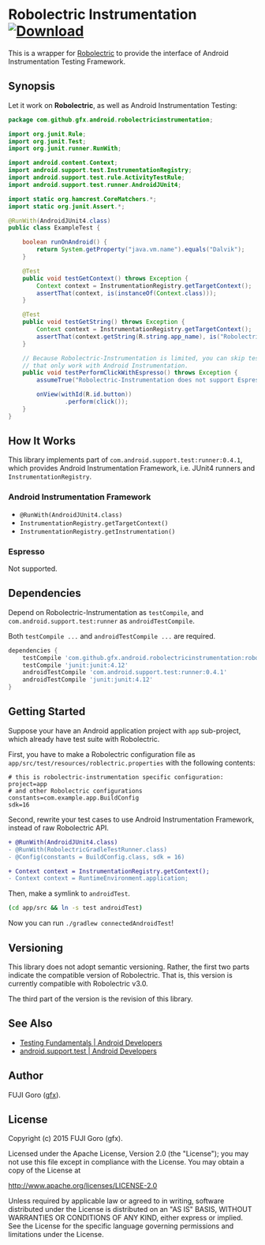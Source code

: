 # Robolectric Instrumentation [ ![Download](https://api.bintray.com/packages/gfx/maven/robolectric-instrumentation/images/download.svg) ](https://bintray.com/gfx/maven/robolectric-instrumentation/)


This is a wrapper for [Robolectric](http://robolectric.org/)
to provide the interface of Android Instrumentation Testing Framework.

## Synopsis

Let it work on **Robolectric**, as well as Android Instrumentation Testing:

```java
package com.github.gfx.android.robolectricinstrumentation;

import org.junit.Rule;
import org.junit.Test;
import org.junit.runner.RunWith;

import android.content.Context;
import android.support.test.InstrumentationRegistry;
import android.support.test.rule.ActivityTestRule;
import android.support.test.runner.AndroidJUnit4;

import static org.hamcrest.CoreMatchers.*;
import static org.junit.Assert.*;

@RunWith(AndroidJUnit4.class)
public class ExampleTest {

    boolean runOnAndroid() {
        return System.getProperty("java.vm.name").equals("Dalvik");
    }

    @Test
    public void testGetContext() throws Exception {
        Context context = InstrumentationRegistry.getTargetContext();
        assertThat(context, is(instanceOf(Context.class)));
    }

    @Test
    public void testGetString() throws Exception {
        Context context = InstrumentationRegistry.getTargetContext();
        assertThat(context.getString(R.string.app_name), is("RobolectricInstrumentation"));
    }

    // Because Robolectric-Instrumentation is limited, you can skip tests
    // that only work with Android Instrumentation.
    public void testPerformClickWithEspresso() throws Exception {
        assumeTrue("Robolectric-Instrumentation does not support Espresso", runOnAndroid());

        onView(withId(R.id.button))
                .perform(click());
    }
}
```

## How It Works

This library implements part of `com.android.support.test:runner:0.4.1`,
which provides Android Instrumentation Framework, i.e. JUnit4 runners and `InstrumentationRegistry`.

### Android Instrumentation Framework

* `@RunWith(AndroidJUnit4.class)`
* `InstrumentationRegistry.getTargetContext()`
* `InstrumentationRegistry.getInstrumentation()`

### Espresso

Not supported.

## Dependencies

Depend on Robolectric-Instrumentation as `testCompile`, and `com.android.support.test:runner` as `androidTestCompile`.

Both `testCompile ...` and `androidTestCompile ...` are required.

```gradle
dependencies {
    testCompile 'com.github.gfx.android.robolectricinstrumentation:robolectric-instrumentation:3.0.4'
    testCompile 'junit:junit:4.12'
    androidTestCompile 'com.android.support.test:runner:0.4.1'
    androidTestCompile 'junit:junit:4.12'
}
```



## Getting Started

Suppose your have an Android application project with `app` sub-project, which
already have test suite with Robolectric.

First, you have to make a Robolectric configuration file as
`app/src/test/resources/roblectric.properties` with the following contents:

```properties
# this is robolectric-instrumentation specific configuration:
project=app
# and other Robolectric configurations
constants=com.example.app.BuildConfig
sdk=16
```

Second, rewrite your test cases to use Android Instrumentation Framework, instead of raw Robolectric API.

```diff
+ @RunWith(AndroidJUnit4.class)
- @RunWith(RobolectricGradleTestRunner.class)
- @Config(constants = BuildConfig.class, sdk = 16)
```

```diff
+ Context context = InstrumentationRegistry.getContext();
- Context context = RuntimeEnvironment.application;
```

Then, make a symlink to `androidTest`.

```sh
(cd app/src && ln -s test androidTest)
```

Now you can run `./gradlew connectedAndroidTest`!

## Versioning

This library does not adopt semantic versioning. Rather, the first two
parts indicate the compatible version of Robolectric. That is,
this version is currently compatible with Robolectric v3.0.

The third part of the version is the revision of this library.

## See Also

* [Testing Fundamentals | Android Developers](http://developer.android.com/intl/ja/tools/testing/testing_android.html)
* [android.support.test | Android Developers](http://developer.android.com/reference/android/support/test/package-summary.html)

## Author

FUJI Goro ([gfx](https://github.com/gfx)).

## License

Copyright (c) 2015 FUJI Goro (gfx).

Licensed under the Apache License, Version 2.0 (the "License");
you may not use this file except in compliance with the License.
You may obtain a copy of the License at

http://www.apache.org/licenses/LICENSE-2.0

Unless required by applicable law or agreed to in writing, software
distributed under the License is distributed on an "AS IS" BASIS,
WITHOUT WARRANTIES OR CONDITIONS OF ANY KIND, either express or implied.
See the License for the specific language governing permissions and
limitations under the License.
